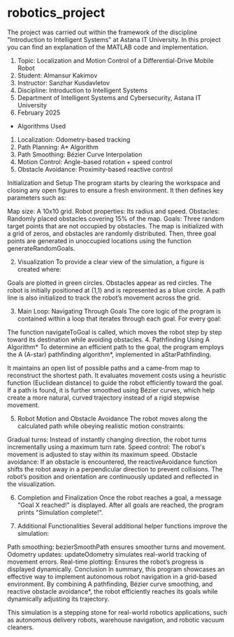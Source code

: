 # robotics_project

The project was carried out within the framework of the discipline "Introduction to Intelligent Systems" at Astana IT University. In this project you can find an explanation of the MATLAB code and implementation.

1. Topic: Localization and Motion Control of a Differential-Drive Mobile Robot
2. Student: Almansur Kakimov
3. Instructor: Sanzhar Kusdavletov
4. Discipline: Introduction to Intelligent Systems
5. Department of Intelligent Systems and Cybersecurity, Astana IT University
7. February 2025

- Algorithms Used
1. Localization:	Odometry-based tracking
2. Path Planning:	A* Algorithm
3. Path Smoothing:	Bézier Curve Interpolation
4. Motion Control:	Angle-based rotation + speed control
5. Obstacle Avoidance:	Proximity-based reactive control

Initialization and Setup
The program starts by clearing the workspace and closing any open figures to ensure a fresh environment. It then defines key parameters such as:

Map size: A 10x10 grid.
Robot properties: Its radius and speed.
Obstacles: Randomly placed obstacles covering 15% of the map.
Goals: Three random target points that are not occupied by obstacles.
The map is initialized with a grid of zeros, and obstacles are randomly distributed. Then, three goal points are generated in unoccupied locations using the function generateRandomGoals.

2. Visualization
To provide a clear view of the simulation, a figure is created where:

Goals are plotted in green circles.
Obstacles appear as red circles.
The robot is initially positioned at (1,1) and is represented as a blue circle.
A path line is also initialized to track the robot’s movement across the grid.

3. Main Loop: Navigating Through Goals
The core logic of the program is contained within a loop that iterates through each goal. For every goal:

The function navigateToGoal is called, which moves the robot step by step toward its destination while avoiding obstacles.
4. Pathfinding Using A Algorithm*
To determine an efficient path to the goal, the program employs the A (A-star) pathfinding algorithm*, implemented in aStarPathfinding.

It maintains an open list of possible paths and a came-from map to reconstruct the shortest path.
It evaluates movement costs using a heuristic function (Euclidean distance) to guide the robot efficiently toward the goal.
If a path is found, it is further smoothed using Bézier curves, which help create a more natural, curved trajectory instead of a rigid stepwise movement.

5. Robot Motion and Obstacle Avoidance
The robot moves along the calculated path while obeying realistic motion constraints:

Gradual turns: Instead of instantly changing direction, the robot turns incrementally using a maximum turn rate.
Speed control: The robot's movement is adjusted to stay within its maximum speed.
Obstacle avoidance: If an obstacle is encountered, the reactiveAvoidance function shifts the robot away in a perpendicular direction to prevent collisions.
The robot’s position and orientation are continuously updated and reflected in the visualization.

6. Completion and Finalization
Once the robot reaches a goal, a message "Goal X reached!" is displayed. After all goals are reached, the program prints "Simulation complete!".

7. Additional Functionalities
Several additional helper functions improve the simulation:

Path smoothing: bezierSmoothPath ensures smoother turns and movement.
Odometry updates: updateOdometry simulates real-world tracking of movement errors.
Real-time plotting: Ensures the robot’s progress is displayed dynamically.
Conclusion
In summary, this program showcases an effective way to implement autonomous robot navigation in a grid-based environment. By combining A pathfinding, Bézier curve smoothing, and reactive obstacle avoidance*, the robot efficiently reaches its goals while dynamically adjusting its trajectory.

This simulation is a stepping stone for real-world robotics applications, such as autonomous delivery robots, warehouse navigation, and robotic vacuum cleaners.
